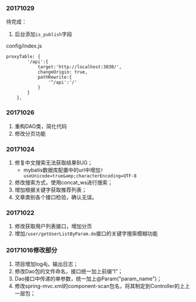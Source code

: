 ### 20171029

待完成：

1. 后台添加`is_publish`字段

config/index.js

```
proxyTable: {
        '/api':{
            target:'http://localhost:3030/',
            changeOrigin: true,
            pathRewrite:{
                '^/api':'/'
            }
        }
    },
```

### 20171026

1. 重构DAO类，简化代码
2. 修改分页功能

### 20171024

1. 修复中文搜索无法获取结果BUG；
	- mybatis数据库配置中的url中增加`?useUnicode=true&amp;characterEncoding=UTF-8`
2. 修改搜索方式，使用concat_ws进行搜索；
3. 增加根据关键字获取推荐列表；
4. 文章类别各个接口检验，确认无误。

### 20171022

1. 修改获取用户列表接口，增加分页
2. 增加`/user/getUserListByParam.do`接口的关键字搜索模糊功能


### 20171016修改部分

1. 项目增加log4j，输出日志；
2. 修改Dao包的文件命名，接口统一加上前缀“I”；
3. Dao接口中传递的单参数，统一加上@Param("param_name")；
4. 修改spring-mvc.xml的component-scan包名，将其制定到Controller的上上一层包；
